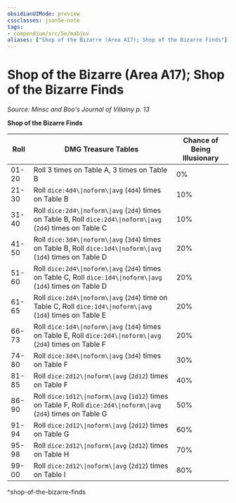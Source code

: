 ```yaml
---
obsidianUIMode: preview
cssclasses: json5e-note
tags:
- compendium/src/5e/mabjov
aliases: ["Shop of the Bizarre (Area A17); Shop of the Bizarre Finds"]
---
```

# Shop of the Bizarre (Area A17); Shop of the Bizarre Finds
*Source: Minsc and Boo's Journal of Villainy p. 13* 

**Shop of the Bizarre Finds**

| Roll | DMG Treasure Tables | Chance of Being Illusionary |
|------|---------------------|-----------------------------|
| 01-20 | Roll 3 times on Table A, 3 times on Table B | 0% |
| 21-30 | Roll `dice:4d4\\|noform\\|avg` (`4d4`) times on Table B | 10% |
| 31-40 | Roll `dice:2d4\\|noform\\|avg` (`2d4`) times on Table B, Roll `dice:2d4\\|noform\\|avg` (`2d4`) times on Table C | 10% |
| 41-50 | Roll `dice:3d4\\|noform\\|avg` (`3d4`) times on Table B, Roll `dice:1d4\\|noform\\|avg` (`1d4`) times on Table D | 20% |
| 51-60 | Roll `dice:2d4\\|noform\\|avg` (`2d4`) times on Table C, Roll `dice:1d4\\|noform\\|avg` (`1d4`) times on Table D | 20% |
| 61-65 | Roll `dice:2d4\\|noform\\|avg` (`2d4`) time on Table C, Roll `dice:1d4\\|noform\\|avg` (`1d4`) times on Table E | 20% |
| 66-73 | Roll `dice:1d4\\|noform\\|avg` (`1d4`) times on Table E, Roll `dice:2d4\\|noform\\|avg` (`2d4`) times on Table F | 20% |
| 74-80 | Roll `dice:3d4\\|noform\\|avg` (`3d4`) times on Table F | 30% |
| 81-85 | Roll `dice:2d12\\|noform\\|avg` (`2d12`) times on Table F | 40% |
| 86-90 | Roll `dice:1d12\\|noform\\|avg` (`1d12`) times on Table F, Roll `dice:2d4\\|noform\\|avg` (`2d4`) times on Table G | 50% |
| 91-94 | Roll `dice:2d12\\|noform\\|avg` (`2d12`) times on Table G | 60% |
| 95-98 | Roll `dice:2d12\\|noform\\|avg` (`2d12`) times on Table H | 70% |
| 99-00 | Roll `dice:2d12\\|noform\\|avg` (`2d12`) times on Table I | 80% |
^shop-of-the-bizarre-finds